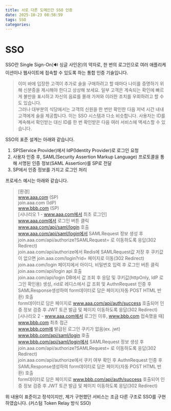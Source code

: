 ```yaml
---
title: 서로 다른 도메인간 SSO 인증
date: 2025-10-23 08:58:59
tags: SSO
categories: 
---
```


# SSO

SSO란 Single Sign-On(🔊 싱글 사인온)의 약자로, 한 번의 로그인으로 여러 애플리케이션이나 웹사이트에 접속할 수 있도록 하는 통합 인증 기술입니다.

> 이미 바에 입장한 고객이 추가로 술을 구매하려고 할 때마다 나이를 증명하기 위해 신분증을 제시해야 한다고 상상해 보세요. 일부 고객은 계속되는 확인에 빠르게 불만을 표시하고 자신의 음료를 몰래 가져와 이러한 조치를 우회하려고 할 수도 있습니다.  
그러나 대부분의 식당에서는 고객의 신원을 한 번만 확인한 다음 저녁 시간 내내 고객에게 술을 제공합니다. 이는 SSO 시스템과 다소 비슷합니다. 사용자는 ID를 계속해서 확인받는 대신 ID를 한 번 확인받은 다음 여러 서비스에 액세스할 수 있습니다.

SSO의 표준 설계는 아래와 같습니다.

1. SP(Service Provider)에서 IdP(Identity Provider)로 로그인 요청
2. 사용자 인증 후, SAML(Security Assertion Markup Language) 프로토콜을 통해 서명된 인증 정보(SAML Assertion)를 SP로 전달
3. SP에서 인증 정보를 가지고 로그인 처리

프로세스 예시는 아래와 같습니다.

> [환경]  
www.aaa.com (SP)  
join.aaa.com (IdP)  
www.bbb.com (SP)  
[시나리오 1 - www.aaa.com에서 최초 로그인]  
www.aaa.com에서 로그인 버튼 클릭  
www.aaa.com/api/saml/login 호출  
www.aaa.com/api/saml/login에서 SAMLRequest 정보 생성 후 join.aaa.com/api/authorize?SAMLRequest= 로 이동하도록 응답(302 Redirect)  
join.aaa.com/api/authorize에서 Redis에 SAMLRequest값 저장 후 쿠키값이 없으면 join.aaa.com/login?rid= 페이지로 이동(302 Redirect)  
join.aaa.com/login 페이지에서 아이디, 비밀번호 입력 후 로그인 버튼 클릭  
join.aaa.com/api/login api 호출  
join.aaa.com/api/login DB에서 값 조회 후 응답 및 쿠키값(httpOnly, IdP 로그인 확인용) 생성, rid로 레디스에서 값 조회 및 AuthnRequest 인증 후 SAMLResponse생성하여 form데이터로 담은 페이지(자동 POST HTML 반환) 호출  
form데이터로 담은 페이지로 www.aaa.com/api/auth/success 호출되어 인증 정보 검증 후 JWT 토큰 발급 및 페이지 이동하도록 응답(302 Redirect)  
[시나리오 2 - www.aaa.com에서 로그인 이후, www.bbb.com 접속했을 때]
www.bbb.com 최초 접근  
www.bbb.com에 발급된 로그인 쿠키가 없음(ex. jwt)  
www.bbb.com/api/saml/login 호출  
www.bbb.com/api/saml/login에서 SAMLRequest 정보 생성 후 join.aaa.com/api/authorize?SAMLRequest= 로 이동하도록 응답(302 Redirect)  
join.aaa.com/api/authorize에서 쿠키 여부 확인 후 AuthnRequest 인증 후 SAMLResponse생성하여 form데이터로 담은 페이지(자동 POST HTML 반환) 호출  
form데이터로 담은 페이지로 www.bbb.com/api/auth/success 호출되어 인증 정보 검증 후 JWT 토큰 발급 및 페이지 이동하도록 응답(302 Redirect)  

위 내용이 표준이고 정석이지만, 제가 구현했던 서비스는 조금 다른 구조로 SSO를 구현하였습니다.
(커스텀 Token Relay 방식 SSO)





